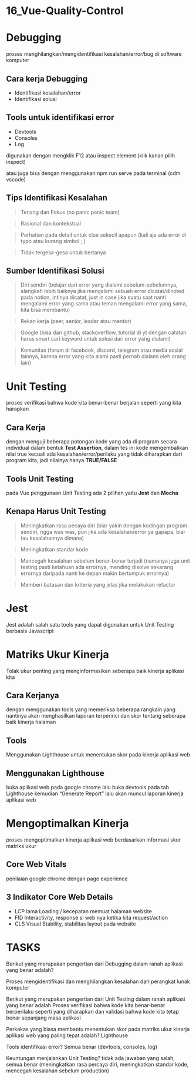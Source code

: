 # 16_Vue-Quality-Control

# Debugging

proses menghilangkan/mengidentifikasi kesalahan/error/bug di software komputer

## Cara kerja Debugging

- Identifikasi kesalahan/error
- Identifikasi solusi

## Tools untuk identifikasi error

- Devtools
- Consoles
- Log

digunakan dengan mengklik F12 atau inspect element (klik kanan pilih inspect)

atau juga bisa dengan menggunakan npm run serve pada terminal (cdm vscode)

## Tips Identifikasi Kesalahan

>Tenang dan Fokus (no panic panic team)

>Rasional dan kontekstual

>Perhatian pada detail untuk clue sekecil apapun (kali aja ada error di typo atau kurang simbol ; )

>Tidak tergesa-gesa untuk bertanya

## Sumber Identifikasi Solusi

>Diri sendiri (belajar dari error yang dialami sebelum-sebelumnya, alangkah lebih baiknya jika mengalami sebuah error dicatat/dinoted pada notion, intinya dicatat, just in case jika suatu saat nanti mengalami error yang sama atau teman mengalami error yang sama, kita bisa membantu)

>Rekan kerja (peer, senior, leader atau mentor)

>Google (bisa dari github, stackoverflow, tutorial di yt dengan catatan harus smart cari keyword untuk solusi dari error yang dialami)

>Komunitas (forum di facebook, discord, telegram atau media sosial lainnya, karena error yang kita alami pasti pernah dialami oleh orang lain)

# Unit Testing

proses verifikasi bahwa kode kita benar-benar berjalan seperti yang kita harapkan

## Cara Kerja

dengan menguji beberapa potongan kode yang ada di program secara individual dalam bentuk **Test Assertion**, dalam tes ini kode mengembalikan nilai true kecuali ada kesalahan/error/perilaku yang tidak diharapkan dari program kita, jadi nilainya hanya **TRUE/FALSE**

## Tools Unit Testing

pada Vue penggunaan Unit Testing ada 2 pilihan yaitu **Jest** dan **Mocha**

## Kenapa Harus Unit Testing

>Meningkatkan rasa pecaya diri (biar yakin dengan kodingan program sendiri, ngga was was, pun jika ada kesalahan/error ya gapapa, biar tau kesalahannya dimana)

>Meningkatkan standar kode

>Mencegah kesalahan sebelum benar-benar terjadi (namanya juga unit testing pasti ketahuan ada errornya, mending disolve sekarang errornya daripada nanti ke depan makin bertumpuk errornya)

>Memberi batasan dan kriteria yang jelas jika melakukan refactor

# Jest

Jest adalah salah satu tools yang dapat digunakan untuk Unit Testing berbasis Javascript

# Matriks Ukur Kinerja

Tolak ukur penting yang menginformasikan seberapa baik kinerja aplikasi kita

## Cara Kerjanya

dengan menggunakan tools yang memeriksa beberapa rangkain yang nantinya akan menghasilkan laporan terperinci dan skor tentang seberapa baik kinerja halaman

## Tools

Menggunakan Lighthouse untuk menentukan skor pada kinerja aplikasi web

## Menggunakan Lighthouse

buka aplikasi web pada google chrome lalu buka devtools pada tab Lighthouse kemudian “Generate Report” lalu akan muncul laporan kinerja aplikasi web

# Mengoptimalkan Kinerja

proses mengoptimalkan kinerja aplikasi web berdasarkan informasi skor matriks ukur

## Core Web Vitals

penilaian google chrome dengan page experience

## 3 Indikator Core Web Details

- LCP
lama Loading / kecepatan memuat halaman website
- FID
Interactivity, response si web nya ketika kita request/action
- CLS
Visual Stability, stabilitas layout pada website

# TASKS

Berikut yang merupakan pengertian dari Debugging dalam ranah aplikasi yang benar adalah?

Proses mengidentifikasi dan menghilangkan kesalahan dari perangkat lunak komputer

Berikut yang merupakan pengertian dari Unit Testing dalam ranah aplikasi yang benar adalah
Proses verifikasi bahwa kode kita benar-benar berperilaku seperti yang diharapkan dan validasi bahwa kode kita tetap benar sepanjang masa aplikasi

Perkakas yang biasa membantu menentukan skor pada matriks ukur kinerja aplikasi web yang paling tepat adalah?
Lighthouse

Tools identifikasi error?
Semua benar (devtools, consoles, log)

Keuntungan menjalankan Unit Testing?
tidak ada jawaban yang salah, semua benar (meningkatkan rasa percaya diri, meningkatkan standar kode, mencegah kesalahan sebelum production)